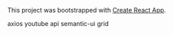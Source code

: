 This project was bootstrapped with [Create React App](https://github.com/facebook/create-react-app).


axios
youtube api
semantic-ui
grid


